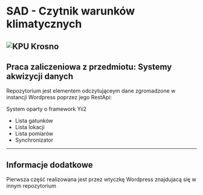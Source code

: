
# SAD - Czytnik warunków klimatycznych

![KPU Krosno](https://k3e.pl/wp-content/uploads/2022/04/Logo_2-1.png)
------------------
Praca zaliczeniowa z przedmiotu: Systemy akwizycji danych
------------------
Repozytorium jest elementem odczytująceym dane zgromadzone w instancji Wordpress poprzez jego RestApi: 

System oparty o framework Yii2

* Lista gatunków
* Lista lokacji
* Lista pomiarów
* Synchronizator

------------------
## Informacje dodatkowe

Pierwsza część realizowana jest przez wtyczkę Wordpress znajdujacą się w innym repozytorium

